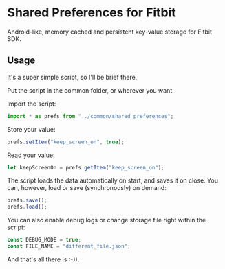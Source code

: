 # Shared Preferences for Fitbit
Android-like, memory cached and persistent key-value storage for Fitbit SDK.

## Usage
It's a super simple script, so I'll be brief there.

Put the script in the common folder, or wherever you want.

Import the script:
```javascript
import * as prefs from "../common/shared_preferences";
```

Store your value:
```javascript
prefs.setItem("keep_screen_on", true);
```

Read your value:
```javascript
let keepScreenOn = prefs.getItem("keep_screen_on");
```

The script loads the data automatically on start, and saves it on close. You can, however, load or save (synchronously) on demand:
```javascript
prefs.save();
prefs.load();
```

You can also enable debug logs or change storage file right within the script:
```javascript
const DEBUG_MODE = true;
const FILE_NAME = "different_file.json";
```

And that's all there is :-)).
